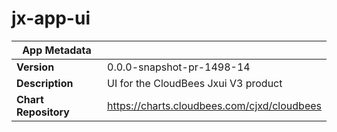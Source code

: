 # jx-app-ui

|App Metadata||
|---|---|
| **Version** | 0.0.0-snapshot-pr-1498-14 |
| **Description** | UI for the CloudBees Jxui V3 product |
| **Chart Repository** | https://charts.cloudbees.com/cjxd/cloudbees |

